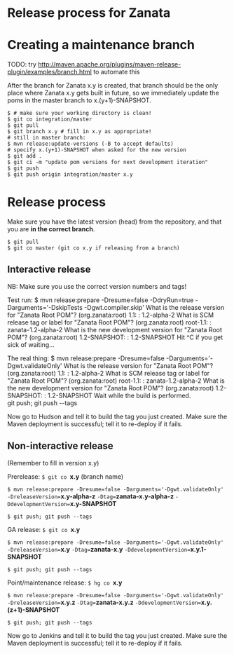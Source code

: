 # Release process for Zanata

# Creating a maintenance branch

TODO: try http://maven.apache.org/plugins/maven-release-plugin/examples/branch.html to automate this

After the branch for Zanata x.y is created, that branch should be the only place where Zanata x.y gets built in future, so we immediately update the poms in the master branch to x.(y+1)-SNAPSHOT.

    $ # make sure your working directory is clean!
    $ git co integration/master
    $ git pull
    $ git branch x.y # fill in x.y as appropriate!
    # still in master branch:
    $ mvn release:update-versions (-B to accept defaults)
    # specify x.(y+1)-SNAPSHOT when asked for the new version
    $ git add .
    $ git ci -m "update pom versions for next development iteration"
    $ git push
    $ git push origin integration/master x.y

# Release process

Make sure you have the latest version (head) from the repository, and that you are **in the correct branch**.  

    $ git pull
    $ git co master (git co x.y if releasing from a branch)

## Interactive release

NB: Make sure you use the correct version numbers and tags!

Test run:
    $ mvn release:prepare -Dresume=false -DdryRun=true -Darguments='-DskipTests -Dgwt.compiler.skip'
    What is the release version for "Zanata Root POM"? (org.zanata:root) 1.1: : 1.2-alpha-2
    What is SCM release tag or label for "Zanata Root POM"? (org.zanata:root) root-1.1: : zanata-1.2-alpha-2
    What is the new development version for "Zanata Root POM"? (org.zanata:root) 1.2-SNAPSHOT: : 1.2-SNAPSHOT
Hit ^C if you get sick of waiting...

The real thing:
    $ mvn release:prepare -Dresume=false -Darguments='-Dgwt.validateOnly'
    What is the release version for "Zanata Root POM"? (org.zanata:root) 1.1: : 1.2-alpha-2
    What is SCM release tag or label for "Zanata Root POM"? (org.zanata:root) root-1.1: : zanata-1.2-alpha-2
    What is the new development version for "Zanata Root POM"? (org.zanata:root) 1.2-SNAPSHOT: : 1.2-SNAPSHOT
Wait while the build is performed.  
    git push; git push --tags


Now go to Hudson and tell it to build the tag you just created.  Make sure the Maven deployment is successful; tell it to re-deploy if it fails.

## Non-interactive release

(Remember to fill in version x.y)

Prerelease:
`$ git co `**x.y** (branch name)

`$ mvn release:prepare -Dresume=false -Darguments='-Dgwt.validateOnly' -DreleaseVersion=`**x.y-alpha-z** `-Dtag=`**zanata-x.y-alpha-z** `-DdevelopmentVersion=`**x.y-SNAPSHOT**

`$ git push; git push --tags`

GA release:
`$ git co `**x.y**

`$ mvn release:prepare -Dresume=false -Darguments='-Dgwt.validateOnly' -DreleaseVersion=`**x.y** `-Dtag=`**zanata-x.y** `-DdevelopmentVersion=`**x.y.1-SNAPSHOT**

`$ git push; git push --tags`

Point/maintenance release:
`$ hg co `**x.y**

`$ mvn release:prepare -Dresume=false -Darguments='-Dgwt.validateOnly' -DreleaseVersion=`**x.y.z** `-Dtag=`**zanata-x.y.z** `-DdevelopmentVersion=`**x.y.(z+1)-SNAPSHOT**

`$ git push; git push --tags`



Now go to Jenkins and tell it to build the tag you just created.  Make sure the Maven deployment is successful; tell it to re-deploy if it fails.